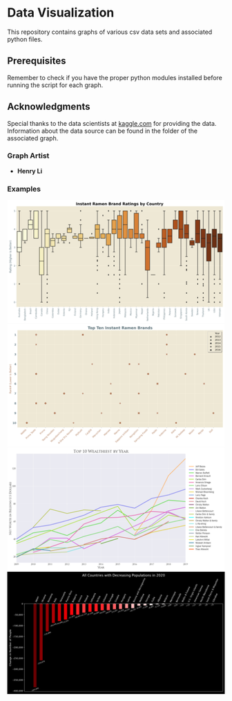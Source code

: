 # Data Visualization

This repository contains graphs of various csv data sets and associated python files. 

## Prerequisites

Remember to check if you have the proper python modules installed before running the script for each graph. 

## Acknowledgments
Special thanks to the data scientists at [kaggle.com](https://www.kaggle.com/) for providing the data.  Information about the data source can be found in the folder of the associated graph.

### Graph Artist
* **Henry Li**

### Examples
![graph](Ramen_Ratings/Instant_Ramen_Brand_Ratings_by_Country_graph.png)
![graph](Ramen_Ratings/Top_Ten_Instant_Ramen_Brands_graph.png)
![graph](Billionaires/Top_10_Wealthiest_by_Year_graph.png)
![graph](Population_2020/All_Countries_with_Decreasing_Populations_in_2020_graph.png)


